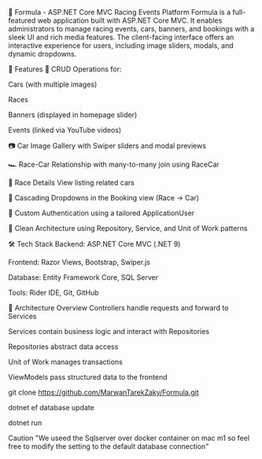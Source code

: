 🏁 Formula - ASP.NET Core MVC Racing Events Platform
Formula is a full-featured web application built with ASP.NET Core MVC.
It enables administrators to manage racing events, cars, banners, 
and bookings with a sleek UI and rich media features. 
The client-facing interface offers an interactive experience for users, 
including image sliders, modals, and dynamic dropdowns.



🚀 Features
🔧 CRUD Operations for:

Cars (with multiple images)

Races

Banners (displayed in homepage slider)

Events (linked via YouTube videos)

📷 Car Image Gallery with Swiper sliders and modal previews

🏎️ Race-Car Relationship with many-to-many join using RaceCar

📅 Race Details View listing related cars

🔄 Cascading Dropdowns in the Booking view (Race → Car)

🔐 Custom Authentication using a tailored ApplicationUser

🧠 Clean Architecture using Repository, Service, and Unit of Work patterns




🛠️ Tech Stack
Backend: ASP.NET Core MVC (.NET 9)

Frontend: Razor Views, Bootstrap, Swiper.js

Database: Entity Framework Core, SQL Server

Tools: Rider IDE, Git, GitHub



🧱 Architecture Overview
Controllers handle requests and forward to Services

Services contain business logic and interact with Repositories

Repositories abstract data access

Unit of Work manages transactions

ViewModels pass structured data to the frontend


git clone https://github.com/MarwanTarekZaky/Formula.git

dotnet ef database update

dotnet run

Caution "We useed the Sqlserver over docker container on mac m1 so feel free to modify the setting to the default database connection"







